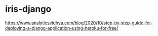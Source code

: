 # iris-django

https://www.analyticsvidhya.com/blog/2020/10/step-by-step-guide-for-deploying-a-django-application-using-heroku-for-free/
